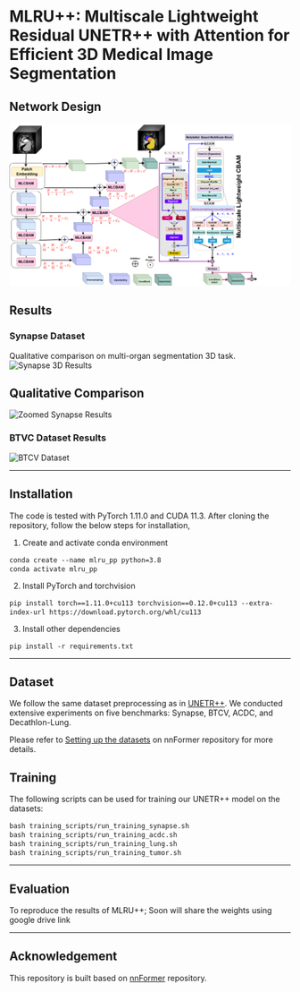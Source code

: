 # MLRU++: Multiscale Lightweight Residual UNETR++ with Attention for Efficient 3D Medical Image Segmentation


## Network Design
![MLRU++ Network](media/MLRU2.png)


## Results
### Synapse Dataset
Qualitative comparison on multi-organ segmentation 3D task.
![Synapse 3D Results](media/MLUN++.png)

## Qualitative Comparison
![Zoomed Synapse Results](media/comp.png)
### BTVC Dataset Results
![BTCV Dataset](media/bTVc.png)




<hr />

## Installation
The code is tested with PyTorch 1.11.0 and CUDA 11.3. After cloning the repository, follow the below steps for installation,

1. Create and activate conda environment
```shell
conda create --name mlru_pp python=3.8
conda activate mlru_pp
```
2. Install PyTorch and torchvision
```shell
pip install torch==1.11.0+cu113 torchvision==0.12.0+cu113 --extra-index-url https://download.pytorch.org/whl/cu113
```
3. Install other dependencies
```shell
pip install -r requirements.txt
```
<hr />


## Dataset
We follow the same dataset preprocessing as in [UNETR++](https://github.com/Amshaker/unetr_plus_plus). We conducted extensive experiments on five benchmarks: Synapse, BTCV, ACDC, and Decathlon-Lung. 



 
Please refer to [Setting up the datasets](https://github.com/282857341/nnFormer) on nnFormer repository for more details.

## Training
The following scripts can be used for training our UNETR++ model on the datasets:
```shell
bash training_scripts/run_training_synapse.sh
bash training_scripts/run_training_acdc.sh
bash training_scripts/run_training_lung.sh
bash training_scripts/run_training_tumor.sh
```

<hr />

## Evaluation

To reproduce the results of MLRU++;
Soon will share the weights using google drive link



<hr />

## Acknowledgement
This repository is built based on [nnFormer](https://github.com/282857341/nnFormer) repository.


